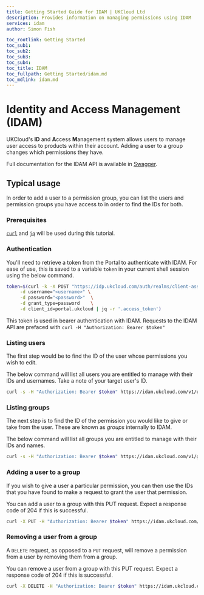 ```yaml
---
title: Getting Started Guide for IDAM | UKCloud Ltd
description: Provides information on managing permissions using IDAM
services: idam
author: Simon Fish

toc_rootlink: Getting Started
toc_sub1:
toc_sub2:
toc_sub3:
toc_sub4:
toc_title: IDAM
toc_fullpath: Getting Started/idam.md
toc_mdlink: idam.md
---
```


# Identity and Access Management (IDAM)

UKCloud's **ID** and **A**ccess **M**anagement system allows users to manage user access to products within their account. Adding a user to a group changes which permissions they have.

Full documentation for the IDAM API is available in [Swagger]({{swagger_url}}).

## Typical usage

In order to add a user to a permission group, you can list the users and permission groups you have access to in order to find the IDs for both.

### Prerequisites

[`curl`](https://curl.haxx.se/) and [`jq`](https://stedolan.github.io/jq/_) will be used during this tutorial.

### Authentication

You'll need to retrieve a token from the Portal to authenticate with IDAM. For ease of use, this is saved to a variable `token` in your current shell session using the below command.

```sh
token=$(curl -k -X POST "https://idp.ukcloud.com/auth/realms/client-assured/protocol/openid-connect/token" \
     -d username="<username>" \
     -d password="<password>"  \
     -d grant_type=password    \
     -d client_id=portal.ukcloud | jq -r '.access_token')
```

This token is used in bearer authentication with IDAM. Requests to the IDAM API are prefaced with `curl -H "Authorization: Bearer $token"`

### Listing users

The first step would be to find the ID of the user whose permissions you wish to edit.

The below command will list all users you are entitled to manage with their IDs and usernames. Take a note of your target user's ID.

```sh
curl -s -H "Authorization: Bearer $token" https://idam.ukcloud.com/v1/users | jq -r '.[] | .id + " " + .username'
```

### Listing groups

The next step is to find the ID of the permission you would like to give or take from the user. These are known as *groups* internally to IDAM.

The below command will list all groups you are entitled to manage with their IDs and names.

```sh
curl -s -H "Authorization: Bearer $token" https://idam.ukcloud.com/v1/groups | jq -r '.[].subGroups[] | .id + " " + .name'
```

### Adding a user to a group

If you wish to give a user a particular permission, you can then use the IDs that you have found to make a request to grant the user that permission.

You can add a user to a group with this PUT request. Expect a response code of 204 if this is successful.

```sh
curl -X PUT -H "Authorization: Bearer $token" https://idam.ukcloud.com/v1/users/{{user_id}}/groups/{{group_id}}
```

### Removing a user from a group

A `DELETE` request, as opposed to a `PUT` request, will remove a permission from a user by removing them from a group.

You can remove a user from a group with this PUT request. Expect a response code of 204 if this is successful.

```sh
curl -X DELETE -H "Authorization: Bearer $token" https://idam.ukcloud.com/v1/users/{{user_id}}/groups/{{group_id}}
```
